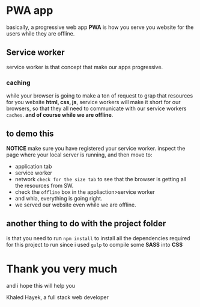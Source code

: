 # PWA app
basically, a progressive web app **PWA** is how you serve you website for the users while they are offline.

## Service worker
service worker is that concept that make our apps progressive.

### caching
while your browser is going to make a ton of request to grap that resources for you website **html, css, js**, service workers will make it short for our browsers, so that they all need to communicate with our service workers `caches`. **and of course while we are offline**.

## to demo this
**NOTICE** make sure you have registered your service worker.
inspect the page where your local server is running, and then move to: 
  - application tab
  - service worker
  - network `check for the size tab` to see that the browser is getting all the resources from SW.
  - check the `offline` box in the appliaction>service worker
  - and whla, everything is going right.
  - we served our website even while we are offline.

## another thing to do with the project folder
is that you need to run `npm install` to install all the dependencies required for this project to run
since i used `gulp` to compile some **SASS** into **CSS**

# Thank you very much
and i hope this will help you 

Khaled Hayek, a full stack web developer
